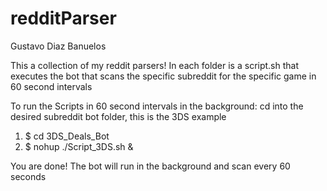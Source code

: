 # redditParser
Gustavo Diaz Banuelos

This a collection of my reddit parsers!
In each folder is a script.sh that executes the bot that scans
the specific subreddit for the specific game in 60 second intervals

To run the Scripts in 60 second intervals in the background:
cd into the desired subreddit bot folder, this is the 3DS example

1. $ cd 3DS_Deals_Bot
2. $ nohup ./Script_3DS.sh &

You are done! The bot will run in the background and scan every 60 seconds